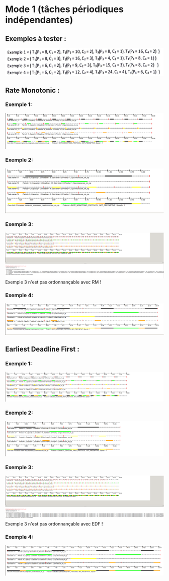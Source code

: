 # Mode 1 (tâches périodiques indépendantes)

## Exemples à tester :
![](Etape1_Mode1/exemples.png)

## Rate Monotonic :
### Exemple 1:
![](Etape1_Mode1/Etape1_Mode1_RM/Ex1.png)

### Exemple 2:
![](Etape1_Mode1/Etape1_Mode1_RM/Ex2.png)

### Exemple 3:
![](Etape1_Mode1/Etape1_Mode1_RM/Ex3_ns.png)
Exemple 3 n'est pas ordonnançable avec RM !

### Exemple 4:
![](Etape1_Mode1/Etape1_Mode1_RM/Ex4.png)

## Earliest Deadline First :
### Exemple 1:
![](Etape1_Mode1/Etape1_Mode1_EDF/Ex1.png)

### Exemple 2:
![](Etape1_Mode1/Etape1_Mode1_EDF/Ex2.png)

### Exemple 3:
![](Etape1_Mode1/Etape1_Mode1_EDF/Ex3_ns.png)
Exemple 3 n'est pas ordonnançable avec EDF !

### Exemple 4:
![](Etape1_Mode1/Etape1_Mode1_EDF/Ex4.png)
